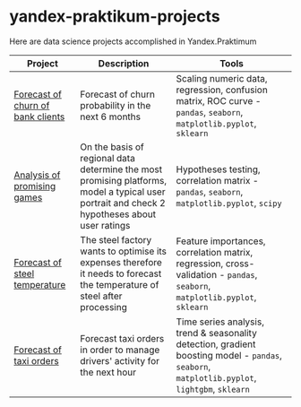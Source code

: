 # yandex-praktikum-projects
Here are data science projects accomplished in Yandex.Praktimum

Project | Description | Tools
------- |  ---- | ----
[Forecast of churn of bank clients](https://github.com/tpummm/yandex-praktikum-projects/tree/main/bank-churn)  | Forecast of churn probability in the next 6 months | Scaling numeric data, regression, confusion matrix, ROC curve - `pandas`, `seaborn`, `matplotlib.pyplot`, `sklearn`
[Analysis of promising games](https://github.com/tpummm/yandex-praktikum-projects/tree/main/game-platforms) | On the basis of regional data determine the most promising platforms, model a typical user portrait and check 2 hypotheses about user ratings | Hypotheses testing, correlation matrix - `pandas`, `seaborn`, `matplotlib.pyplot`, `scipy`
[Forecast of steel temperature](https://github.com/tpummm/yandex-praktikum-projects/tree/main/steel-temperature) | The steel factory wants to optimise its expenses therefore it needs to forecast the temperature of steel after processing | Feature importances, correlation matrix, regression, cross-validation - `pandas`, `seaborn`, `matplotlib.pyplot`, `sklearn`
[Forecast of taxi orders](https://github.com/tpummm/yandex-praktikum-projects/tree/main/taxi-orders) | Forecast taxi orders in order to manage drivers' activity for the next hour | Time series analysis, trend & seasonality detection, gradient boosting model - `pandas`, `seaborn`, `matplotlib.pyplot`, `lightgbm`, `sklearn`
